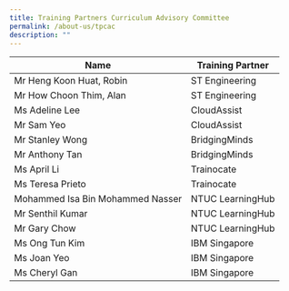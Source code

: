 ```yaml
---
title: Training Partners Curriculum Advisory Committee
permalink: /about-us/tpcac
description: ""
---
```

| Name | Training Partner |
| -------- | -------- |
| Mr Heng Koon Huat, Robin   | ST Engineering   |
| Mr How Choon Thim, Alan    | ST Engineering    |
| Ms Adeline Lee  | CloudAssist  |
| Mr Sam Yeo  | CloudAssist    |
| Mr Stanley Wong   | BridgingMinds   |
| Mr Anthony Tan   | BridgingMinds     |
| Ms April Li     | Trainocate    |
| Ms Teresa Prieto  | Trainocate |
| Mohammed Isa Bin Mohammed Nasser     | NTUC LearningHub  |
| Mr Senthil Kumar    | NTUC LearningHub  |
| Mr Gary Chow     | NTUC LearningHub    |
| Ms Ong Tun Kim      | IBM Singapore  |
| Ms Joan Yeo    | IBM Singapore   |
| Ms Cheryl Gan   | IBM Singapore    |